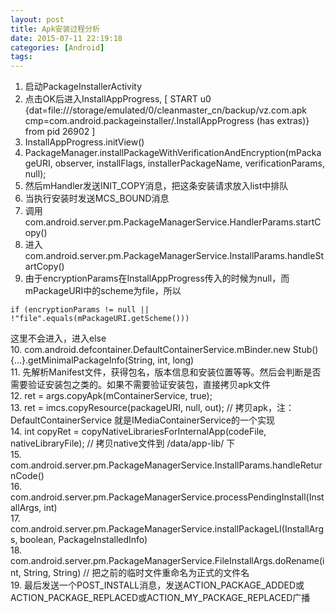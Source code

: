 ```yaml
---
layout: post
title: Apk安装过程分析
date: 2015-07-11 22:19:18
categories: [Android]
tags: 
---
```

<!--more-->
1. 启动PackageInstallerActivity  
2. 点击OK后进入InstallAppProgress, [ START u0 {dat=file:///storage/emulated/0/cleanmaster_cn/backup/vz.com.apk cmp=com.android.packageinstaller/.InstallAppProgress (has extras)} from pid 26902 ]  
3. InstallAppProgress.initView()  
4. PackageManager.installPackageWithVerificationAndEncryption(mPackageURI, observer, installFlags,  installerPackageName, verificationParams, null);   
5. 然后mHandler发送INIT_COPY消息，把这条安装请求放入list中排队  
6. 当执行安装时发送MCS_BOUND消息  
7. 调用 com.android.server.pm.PackageManagerService.HandlerParams.startCopy()
8. 进入com.android.server.pm.PackageManagerService.InstallParams.handleStartCopy()  
9. 由于encryptionParams在InstallAppProgress传入的时候为null，而mPackageURI中的scheme为file，所以  
```
if (encryptionParams != null || !"file".equals(mPackageURI.getScheme()))   
```
这里不会进入，进入else  
10. com.android.defcontainer.DefaultContainerService.mBinder.new Stub() {...}.getMinimalPackageInfo(String, int, long)  
11. 先解析Manifest文件，获得包名，版本信息和安装位置等等。然后会判断是否需要验证安装包之类的。如果不需要验证安装包，直接拷贝apk文件  
12. ret = args.copyApk(mContainerService, true);  
13. ret = imcs.copyResource(packageURI, null, out); // 拷贝apk，注：DefaultContainerService 就是IMediaContainerService的一个实现  
14. int copyRet = copyNativeLibrariesForInternalApp(codeFile, nativeLibraryFile); // 拷贝native文件到 /data/app-lib/ 下  
15. com.android.server.pm.PackageManagerService.InstallParams.handleReturnCode()  
16. com.android.server.pm.PackageManagerService.processPendingInstall(InstallArgs, int)  
17. com.android.server.pm.PackageManagerService.installPackageLI(InstallArgs, boolean, PackageInstalledInfo)  
18. com.android.server.pm.PackageManagerService.FileInstallArgs.doRename(int, String, String) // 把之前的临时文件重命名为正式的文件名  
19. 最后发送一个POST_INSTALL消息，发送ACTION_PACKAGE_ADDED或ACTION_PACKAGE_REPLACED或ACTION_MY_PACKAGE_REPLACED广播